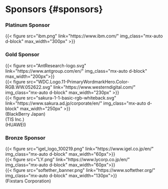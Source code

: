 # Sponsors {#sponsors}

<div class="text-center">

### Platinum Sponsor

<div class="row align-items-center bg-white">
<div class="col-md">
{{< figure src="ibm.png" link="https://www.ibm.com/" img_class="mx-auto d-block" max_width="300px" >}}
</div>
</div>

### Gold Sponsor

<div class="row align-items-center bg-white">
<div class="col-md">
{{< figure src="AntResearch-logo.svg" link="https://www.antgroup.com/en/" img_class="mx-auto d-block" max_width="200px">}}
</div>

<div class="col-md">
{{< figure src="WDC.Logo.11-PrimaryWordmarkHero.Color-RGB.WW.052622.svg" link="https://www.westerndigital.com/" img_class="mx-auto d-block" max_width="230px" >}}
</div>

<div class="col-md">
{{< figure src="sakura-1-1-basic-rgb-whiteback.svg" link="https://www.sakura.ad.jp/corporate/en/" img_class="mx-auto d-block" max_width="250px" >}}
</div>
</div>

<div class="row align-items-center bg-white">
<div class="col-md">
        (BlackBerry Japan)<br>
        (TIS Inc.)<br>
        (HUAWEI)
</div>
</div>


### Bronze Sponsor

<div class="row align-items-center bg-white">
<div class="col-md">
{{< figure src="igel_logo_100219.png" link="https://www.igel.co.jp/en/" img_class="mx-auto d-block" max_width="60px">}}
</div>
<div class="col-md">
{{< figure src="LY.png" link="https://www.lycorp.co.jp/en/" img_class="mx-auto d-block" max_width="60px">}}
</div>
<div class="col-md">
{{< figure src="softether_banner.png" link="https://www.softether.org/" img_class="mx-auto d-block" max_width="130px">}}
</div>
</div>
<div class="col-md">
(Fixstars Corporation)
</div>
</div>
